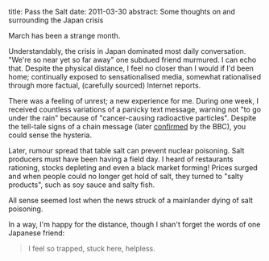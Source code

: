 title: Pass the Salt
date: 2011-03-30
abstract: Some thoughts on and surrounding the Japan crisis

March has been a strange month.

Understandably, the crisis in Japan dominated most daily conversation. "We're so
near yet so far away" one subdued friend murmured. I can echo that. Despite the
physical distance, I feel no closer than I would if I'd been home; continually
exposed to sensationalised media, somewhat rationalised through more factual,
(carefully sourced) Internet reports.

There was a feeling of unrest; a new experience for me. During one week, I
received countless variations of a panicky text message, warning not "to go
under the rain" because of "cancer-causing radioactive particles". Despite the
tell-tale signs of a chain message (later [confirmed][1] by the BBC), you could
sense the hysteria.

Later, rumour spread that table salt can prevent nuclear poisoning. Salt
producers must have been having a field day. I heard of restaurants rationing,
stocks depleting and even a black market forming! Prices surged and when people
could no longer get hold of salt, they turned to "salty products", such as soy
sauce and salty fish.

All sense seemed lost when the news struck of a mainlander dying of salt
poisoning. 

In a way, I'm happy for the distance, though I shan't forget the words of one
Japanese friend:

> I feel so trapped, stuck here, helpless.

  [1]: http://www.bbc.co.uk/news/technology-12745128
